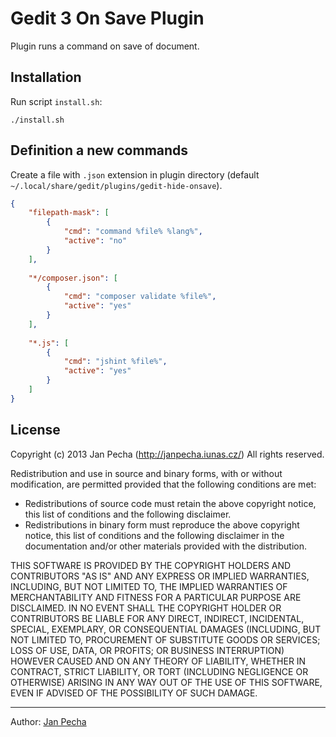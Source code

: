 Gedit 3 On Save Plugin
======================

Plugin runs a command on save of document.


Installation
------------

Run script ```install.sh```:

```
./install.sh
```


Definition a new commands
-------------------------

Create a file with ```.json``` extension in plugin directory (default ```~/.local/share/gedit/plugins/gedit-hide-onsave```).

``` json
{
	"filepath-mask": [
		{
			"cmd": "command %file% %lang%",
			"active": "no"
		}
	],
	
	"*/composer.json": [
		{
			"cmd": "composer validate %file%",
			"active": "yes"
		}
	],
	
	"*.js": [
		{
			"cmd": "jshint %file%",
			"active": "yes"
		}
	]
}
```


License
-------

Copyright (c) 2013 Jan Pecha (http://janpecha.iunas.cz/) All rights reserved.

Redistribution and use in source and binary forms, with or without modification,
are permitted provided that the following conditions are met:
* Redistributions of source code must retain the above copyright notice, this
  list of conditions and the following disclaimer.
* Redistributions in binary form must reproduce the above copyright notice, this
  list of conditions and the following disclaimer in the documentation and/or
  other materials provided with the distribution.

THIS SOFTWARE IS PROVIDED BY THE COPYRIGHT HOLDERS AND CONTRIBUTORS "AS IS" AND
ANY EXPRESS OR IMPLIED WARRANTIES, INCLUDING, BUT NOT LIMITED TO, THE IMPLIED
WARRANTIES OF MERCHANTABILITY AND FITNESS FOR A PARTICULAR PURPOSE ARE
DISCLAIMED. IN NO EVENT SHALL THE COPYRIGHT HOLDER OR CONTRIBUTORS BE LIABLE FOR
ANY DIRECT, INDIRECT, INCIDENTAL, SPECIAL, EXEMPLARY, OR CONSEQUENTIAL DAMAGES
(INCLUDING, BUT NOT LIMITED TO, PROCUREMENT OF SUBSTITUTE GOODS OR SERVICES;
LOSS OF USE, DATA, OR PROFITS; OR BUSINESS INTERRUPTION) HOWEVER CAUSED AND ON
ANY THEORY OF LIABILITY, WHETHER IN CONTRACT, STRICT LIABILITY, OR TORT
(INCLUDING NEGLIGENCE OR OTHERWISE) ARISING IN ANY WAY OUT OF THE USE OF THIS
SOFTWARE, EVEN IF ADVISED OF THE POSSIBILITY OF SUCH DAMAGE.

-----------------

Author: [Jan Pecha](http://janpecha.iunas.cz)

